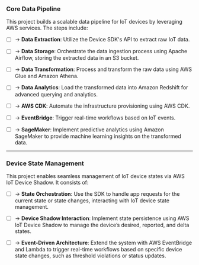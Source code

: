
  

### Core Data Pipeline

  

This project builds a scalable data pipeline for IoT devices by leveraging AWS services. The steps include:

  

 - [ ] -> **Data Extraction**: Utilize the Device SDK's API to extract raw IoT data.
- [ ] -> **Data Storage**: Orchestrate the data ingestion process using Apache Airflow, storing the extracted data in an S3 bucket.

- [ ] -> **Data Transformation**: Process and transform the raw data using AWS Glue and Amazon Athena.

- [ ] -> **Data Analytics**: Load the transformed data into Amazon Redshift for advanced querying and analytics.



- [ ] -> **AWS CDK**: Automate the infrastructure provisioning using AWS CDK.

- [ ] -> **EventBridge**: Trigger real-time workflows based on IoT events.

- [ ] -> **SageMaker**: Implement predictive analytics using Amazon SageMaker to provide machine learning insights on the transformed data.

---

### Device State Management

  

This project enables seamless management of IoT device states via AWS IoT Device Shadow. It consists of:

  

- [ ] -> **State Orchestration**: Use the SDK to handle app requests for the current state or state changes, interacting with IoT device state management.

- [ ] -> **Device Shadow Interaction**: Implement state persistence using AWS IoT Device Shadow to manage the device’s desired, reported, and delta states.

- [ ] -> **Event-Driven Architecture**: Extend the system with AWS EventBridge and Lambda to trigger real-time workflows based on specific device state changes, such as threshold violations or status updates.

  

